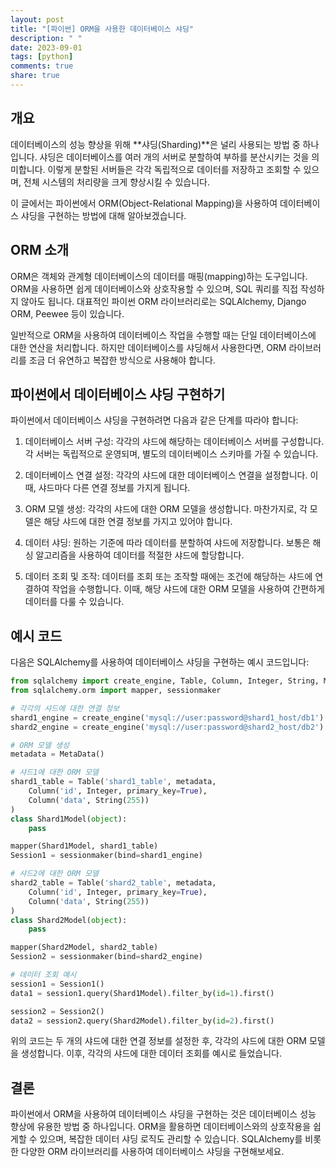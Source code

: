 ```yaml
---
layout: post
title: "[파이썬] ORM을 사용한 데이터베이스 샤딩"
description: " "
date: 2023-09-01
tags: [python]
comments: true
share: true
---
```


## 개요

데이터베이스의 성능 향상을 위해 **샤딩(Sharding)**은 널리 사용되는 방법 중 하나입니다. 샤딩은 데이터베이스를 여러 개의 서버로 분할하여 부하를 분산시키는 것을 의미합니다. 이렇게 분할된 서버들은 각각 독립적으로 데이터를 저장하고 조회할 수 있으며, 전체 시스템의 처리량을 크게 향상시킬 수 있습니다.

이 글에서는 파이썬에서 ORM(Object-Relational Mapping)을 사용하여 데이터베이스 샤딩을 구현하는 방법에 대해 알아보겠습니다.

## ORM 소개

ORM은 객체와 관계형 데이터베이스의 데이터를 매핑(mapping)하는 도구입니다. ORM을 사용하면 쉽게 데이터베이스와 상호작용할 수 있으며, SQL 쿼리를 직접 작성하지 않아도 됩니다. 대표적인 파이썬 ORM 라이브러리로는 SQLAlchemy, Django ORM, Peewee 등이 있습니다.

일반적으로 ORM을 사용하여 데이터베이스 작업을 수행할 때는 단일 데이터베이스에 대한 연산을 처리합니다. 하지만 데이터베이스를 샤딩해서 사용한다면, ORM 라이브러리를 조금 더 유연하고 복잡한 방식으로 사용해야 합니다.

## 파이썬에서 데이터베이스 샤딩 구현하기

파이썬에서 데이터베이스 샤딩을 구현하려면 다음과 같은 단계를 따라야 합니다:

1. 데이터베이스 서버 구성: 각각의 샤드에 해당하는 데이터베이스 서버를 구성합니다. 각 서버는 독립적으로 운영되며, 별도의 데이터베이스 스키마를 가질 수 있습니다.

2. 데이터베이스 연결 설정: 각각의 샤드에 대한 데이터베이스 연결을 설정합니다. 이때, 샤드마다 다른 연결 정보를 가지게 됩니다.

3. ORM 모델 생성: 각각의 샤드에 대한 ORM 모델을 생성합니다. 마찬가지로, 각 모델은 해당 샤드에 대한 연결 정보를 가지고 있어야 합니다.

4. 데이터 샤딩: 원하는 기준에 따라 데이터를 분할하여 샤드에 저장합니다. 보통은 해싱 알고리즘을 사용하여 데이터를 적절한 샤드에 할당합니다.

5. 데이터 조회 및 조작: 데이터를 조회 또는 조작할 때에는 조건에 해당하는 샤드에 연결하여 작업을 수행합니다. 이때, 해당 샤드에 대한 ORM 모델을 사용하여 간편하게 데이터를 다룰 수 있습니다.

## 예시 코드

다음은 SQLAlchemy를 사용하여 데이터베이스 샤딩을 구현하는 예시 코드입니다:

```python
from sqlalchemy import create_engine, Table, Column, Integer, String, MetaData
from sqlalchemy.orm import mapper, sessionmaker

# 각각의 샤드에 대한 연결 정보
shard1_engine = create_engine('mysql://user:password@shard1_host/db1')
shard2_engine = create_engine('mysql://user:password@shard2_host/db2')

# ORM 모델 생성
metadata = MetaData()

# 샤드1에 대한 ORM 모델
shard1_table = Table('shard1_table', metadata,
    Column('id', Integer, primary_key=True),
    Column('data', String(255))
)
class Shard1Model(object):
    pass

mapper(Shard1Model, shard1_table)
Session1 = sessionmaker(bind=shard1_engine)

# 샤드2에 대한 ORM 모델
shard2_table = Table('shard2_table', metadata,
    Column('id', Integer, primary_key=True),
    Column('data', String(255))
)
class Shard2Model(object):
    pass

mapper(Shard2Model, shard2_table)
Session2 = sessionmaker(bind=shard2_engine)

# 데이터 조회 예시
session1 = Session1()
data1 = session1.query(Shard1Model).filter_by(id=1).first()

session2 = Session2()
data2 = session2.query(Shard2Model).filter_by(id=2).first()
```

위의 코드는 두 개의 샤드에 대한 연결 정보를 설정한 후, 각각의 샤드에 대한 ORM 모델을 생성합니다. 이후, 각각의 샤드에 대한 데이터 조회를 예시로 들었습니다.

## 결론

파이썬에서 ORM을 사용하여 데이터베이스 샤딩을 구현하는 것은 데이터베이스 성능 향상에 유용한 방법 중 하나입니다. ORM을 활용하면 데이터베이스와의 상호작용을 쉽게할 수 있으며, 복잡한 데이터 샤딩 로직도 관리할 수 있습니다. SQLAlchemy를 비롯한 다양한 ORM 라이브러리를 사용하여 데이터베이스 샤딩을 구현해보세요.